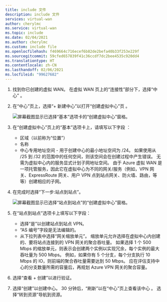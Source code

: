 ```yaml
---
title: include 文件
description: include 文件
services: virtual-wan
author: cherylmc
ms.service: virtual-wan
ms.topic: include
ms.date: 02/04/2021
ms.author: cherylmc
ms.custom: include file
ms.openlocfilehash: f469664c716ecef6b82de2befa40b33f253e229f
ms.sourcegitcommit: 59cfed657839f41c36ccdf7dc2bee4535c920dd4
ms.translationtype: HT
ms.contentlocale: zh-CN
ms.lasthandoff: 02/06/2021
ms.locfileid: "99627682"
---
```

1. 找到你已创建的虚拟 WAN。 在虚拟 WAN 页上的“连接性”部分下，选择“中心” 。
2. 在“中心”页上，选择“+ 新建中心”以打开“创建虚拟中心”页  。

    ![屏幕截图显示已选择“基本”选项卡的“创建虚拟中心”窗格。](./media/virtual-wan-tutorial-hub-include/basics.png "基础")
3. 在“创建虚拟中心”页上的“基本”选项卡上，请填写以下字段 ：

   * 区域（以前称为“位置”）
   * 名称
   * 中心专用地址空间 - 用于创建中心的最小地址空间为 /24。 如果使用从 /25 到 /32 的范围中的任何空间，则该空间会在创建过程中产生错误。 无需为虚拟中心内的服务显式计划子网地址空间。 由于 Azure 虚拟 WAN 是一项托管服务，因此它在虚拟中心为不同的网关/服务（例如，VPN 网关、ExpressRoute 网关、用户 VPN 点到站点网关、防火墙、路由，等等）创建相应的子网。
4. 在完成时选择“下一步:站点到站点”。

    ![屏幕截图显示已选择“站点到站点”的“创建虚拟中心”窗格。](./media/virtual-wan-tutorial-hub-include/site-to-site.png "站点到站点")

5. 在“站点到站点”选项卡上填写以下字段：

   * 选择“是”以创建站点到站点 VPN。
   * “AS 编号”字段是无法编辑的。
   * 从下拉列表中选择“网关缩放单元”。 缩放单元允许选择在虚拟中心内创建的、要将站点连接到的 VPN 网关的聚合吞吐量。 如果选择 1 个 500 Mbps 的缩放单元，则表示会创建两个实例以实现冗余，每个实例的最大吞吐量为 500 Mbps。 例如，如果你有 5 个分支，每个分支执行 10 Mbps 的 IO，则前端的聚合吞吐量需要达到 50 Mbps。 应在评估支持中心的分支数量所需的容量后，再规划 Azure VPN 网关的聚合容量。
6. 选择“查看 + 创建”以进行验证。
7. 选择“创建”以创建中心。 30 分钟后，“刷新”以在“中心”页上查看该中心 。 选择“转到资源”导航到资源。
